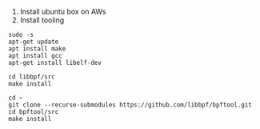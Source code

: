1. Install ubuntu box on AWs
2. Install tooling
```
sudo -s
apt-get update
apt install make
apt install gcc
apt-get install libelf-dev
```
```
cd libbpf/src
make install 
```
```
cd ~
git clone --recurse-submodules https://github.com/libbpf/bpftool.git
cd bpftool/src 
make install 
```
